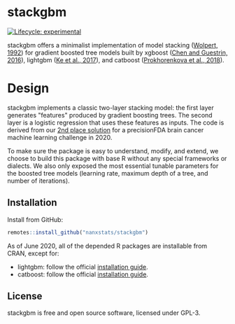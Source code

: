 # stackgbm

[![Lifecycle: experimental](https://img.shields.io/badge/lifecycle-experimental-orange.svg)](https://www.tidyverse.org/lifecycle/#experimental)

stackgbm offers a minimalist implementation of model stacking ([Wolpert, 1992](https://doi.org/10.1016/S0893-6080(05)80023-1)) for gradient boosted tree models built by xgboost ([Chen and Guestrin, 2016](https://doi.org/10.1145/2939672.2939785)), lightgbm ([Ke et al., 2017](https://papers.nips.cc/paper/6907-lightgbm-a-highly-efficient-gradient-boosting-decision)), and catboost ([Prokhorenkova et al., 2018](https://papers.nips.cc/paper/7898-catboost-unbiased-boosting-with-categorical-features)).

# Design

stackgbm implements a classic two-layer stacking model: the first layer generates "features" produced by gradient boosting trees. The second layer is a logistic regression that uses these features as inputs. The code is derived from our [2nd place solution](https://github.com/nanxstats/bcpm-msaenet) for a precisionFDA brain cancer machine learning challenge in 2020.

To make sure the package is easy to understand, modify, and extend, we choose to build this package with base R without any special frameworks or dialects. We also only exposed the most essential tunable parameters for the boosted tree models (learning rate, maximum depth of a tree, and number of iterations).

## Installation

Install from GitHub:

```r
remotes::install_github("nanxstats/stackgbm")
```

As of June 2020, all of the depended R packages are installable from CRAN, except for:

- lightgbm: follow the official [installation guide](https://github.com/microsoft/LightGBM/tree/master/R-package).
- catboost: follow the official [installation guide](https://catboost.ai/docs/concepts/r-installation.html).

## License

stackgbm is free and open source software, licensed under GPL-3.
